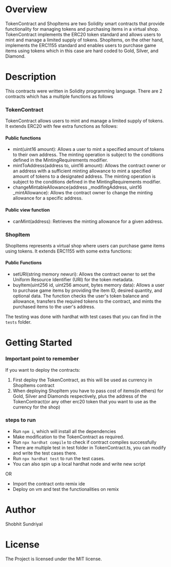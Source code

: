 # Overview

TokenContract and ShopItems are two Solidity smart contracts that provide functionality for managing tokens and purchasing items in a virtual shop. TokenContract implements the ERC20 token standard and allows users to mint and manage a limited supply of tokens. ShopItems, on the other hand, implements the ERC1155 standard and enables users to purchase game items using tokens which in this case are hard coded to Gold, Silver, and Diamond.

# Description

This contracts were written in Solidity programming language. There are 2 contracts which has a multiple functions as follows

### TokenContract
TokenContract allows users to mint and manage a limited supply of tokens. It extends ERC20 with few extra functions as follows:

#### Public functions
- mint(uint16 amount): Allows a user to mint a specified amount of tokens to their own address. The minting operation is subject to the conditions defined in the MintingRequirements modifier.
- mintToAddress(address to, uint16 amount): Allows the contract owner or an address with a sufficient minting allowance to mint a specified amount of tokens to a designated address. The minting operation is subject to the conditions defined in the MintingRequirements modifier.
- changeMintableAllowance(address _modifingAddress, uint16 _mintAllowance): Allows the contract owner to change the minting allowance for a specific address.

#### Public view function
- canMint(address): Retrieves the minting allowance for a given address.

### ShopItem
ShopItems represents a virtual shop where users can purchase game items using tokens. It extends ERC1155 with some extra functions:

#### Public Functions
- setURI(string memory newuri): Allows the contract owner to set the Uniform Resource Identifier (URI) for the token metadata.
- buyItem(uint256 id, uint256 amount, bytes memory data): Allows a user to purchase game items by providing the item ID, desired quantity, and optional data. The function checks the user's token balance and allowance, transfers the required tokens to the contract, and mints the purchased items to the user's address.

The testing was done with hardhat with test cases that you can find in the `tests` folder.

# Getting Started

### Important point to remember
If you want to deploy the contracts:
1. First deploy the TokenContract, as this will be used as currency in ShopItems contract
2. When deploying ShopItem you have to pass cost of items(in ethers) for Gold, Silver and Diamonds respectively, plus the address of the TokenContract(or any other erc20 token that you want to use as the currency for the shop)

### steps to run
- Run `npm i`, which will install all the dependencies
- Make modification to the TokenContract as required.
- Run `npx hardhat compile` to check if contract compiles successfully
- There are multiple test in test folder in TokenContract.ts, you can modify and write the test cases there.
- Run `npx hardhat test` to run the test cases.
- You can also spin up a local hardhat node and write new script
<!-- <br /> -->
  OR
<br />

- Import the contract onto remix ide
- Deploy on vm and test the functionalities on remix

# Author
Shobhit Sundriyal

# License
The Project is licensed under the MIT license.
